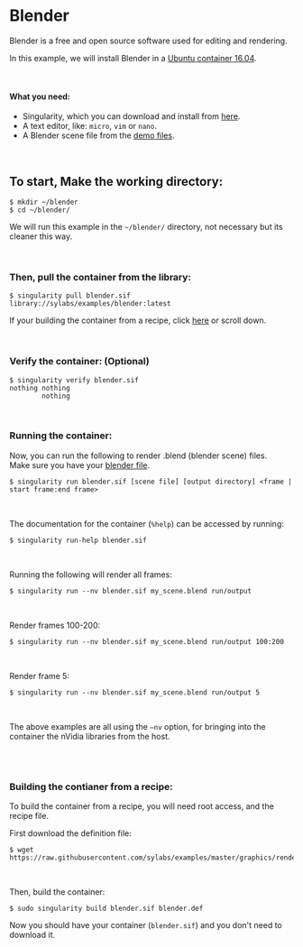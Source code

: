 # Blender

Blender is a free and open source software used for editing and rendering.

In this example, we will install Blender in a [Ubuntu container 16.04](https://cloud.sylabs.io/library/library/default/ubuntu).

<br>

#### What you need:
 - Singularity, which you can download and install from [here](https://github.com/sylabs/singularity).
 - A text editor, like: `micro`, `vim` or `nano`.
 - A Blender scene file from the [demo files](https://www.blender.org/download/demo-files/).

<br>

## To start, Make the working directory:

```
$ mkdir ~/blender
$ cd ~/blender/
```

We will run this example in the `~/blender/` directory, not necessary but its cleaner this way.

<br>

### Then, pull the container from the library:

```
$ singularity pull blender.sif library://sylabs/examples/blender:latest
```

If your building the container from a recipe, click [here](#building-the-contianer-from-a-recipe) or scroll down.

<br>

### Verify the container: (Optional)

```
$ singularity verify blender.sif
nothing nothing
        nothing
```


<br>

### Running the container:

Now, you can run the following to render .blend (blender scene) files.<br>
Make sure you have your [blender file](https://www.blender.org/download/demo-files/).

```
$ singularity run blender.sif [scene file] [output directory] <frame | start frame:end frame>
```

<br>

The documentation for the container (`%help`) can be accessed by running:

```
$ singularity run-help blender.sif
```

<br>

Running the following will render all frames:

```
$ singularity run --nv blender.sif my_scene.blend run/output
```

<br>

Render frames 100-200:

```
$ singularity run --nv blender.sif my_scene.blend run/output 100:200
```

<br>

Render frame 5:

```
$ singularity run --nv blender.sif my_scene.blend run/output 5
```

<br>

The above examples are all using the `–nv` option, for bringing into the container the nVidia libraries from the host.


<br>
<br>

### Building the contianer from a recipe:

To build the container from a recipe, you will need root access, and the recipe file.

First download the definition file:

```
$ wget https://raw.githubusercontent.com/sylabs/examples/master/graphics/rendering/blender/blender.def
```

<br>

Then, build the container:

```
$ sudo singularity build blender.sif blender.def
```

Now you should have your container (`blender.sif`) and you don't need to download it.


<br>
<br>


